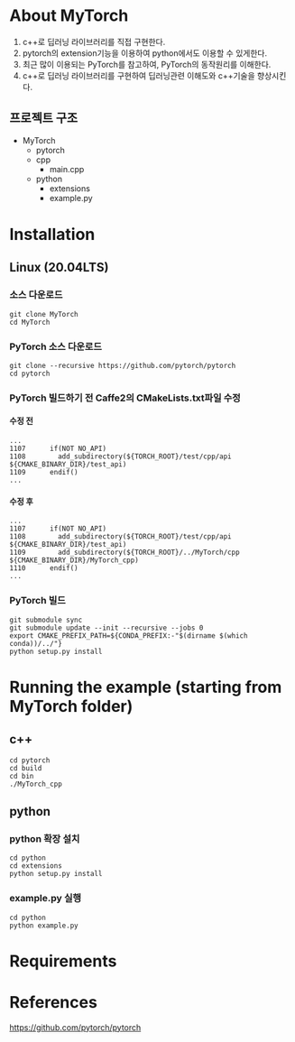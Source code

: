 # About MyTorch

 1. c++로 딥러닝 라이브러리를 직접 구현한다.
 2. pytorch의 extension기능을 이용하여 python에서도 이용할 수 있게한다.
 3. 최근 많이 이용되는 PyTorch를 참고하여, PyTorch의 동작원리를 이해한다.
 4. c++로 딥러닝 라이브러리를 구현하여 딥러닝관련 이해도와 c++기술을 향상시킨다.

## 프로젝트 구조

* MyTorch
  * pytorch
  * cpp
    * main.cpp
  * python 
    * extensions
    * example.py

# Installation

## Linux (20.04LTS)

### 소스 다운로드
```
git clone MyTorch
cd MyTorch
```

### PyTorch 소스 다운로드
```
git clone --recursive https://github.com/pytorch/pytorch
cd pytorch
```

### PyTorch 빌드하기 전 Caffe2의 CMakeLists.txt파일 수정

#### 수정 전
```
...
1107      if(NOT NO_API)
1108        add_subdirectory(${TORCH_ROOT}/test/cpp/api ${CMAKE_BINARY_DIR}/test_api)
1109      endif()
...
```

#### 수정 후
```
...
1107      if(NOT NO_API)
1108        add_subdirectory(${TORCH_ROOT}/test/cpp/api ${CMAKE_BINARY_DIR}/test_api)
1109        add_subdirectory(${TORCH_ROOT}/../MyTorch/cpp ${CMAKE_BINARY_DIR}/MyTorch_cpp)
1110      endif()
...
```

### PyTorch 빌드
```
git submodule sync
git submodule update --init --recursive --jobs 0
export CMAKE_PREFIX_PATH=${CONDA_PREFIX:-"$(dirname $(which conda))/../"}
python setup.py install
```

# Running the example (starting from MyTorch folder)
## c++
```
cd pytorch
cd build
cd bin
./MyTorch_cpp
```

## python

### python 확장 설치
```
cd python
cd extensions
python setup.py install
```

### example.py 실행
```
cd python
python example.py
```

# Requirements


# References
https://github.com/pytorch/pytorch
